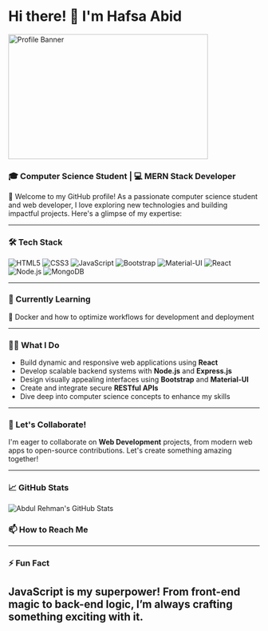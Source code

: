 # Hi there! 👋 I'm Hafsa Abid
<img src="https://codeagepk.com/wp-content/uploads/2020/12/home-gif.gif" alt="Profile Banner" width="400" height="250" />

### 🎓 Computer Science Student | 💻 MERN Stack Developer  

🌟 Welcome to my GitHub profile! As a passionate computer science student and web developer, I love exploring new technologies and building impactful projects. Here's a glimpse of my expertise:  

---

### 🛠️ Tech Stack  
![HTML5](https://img.shields.io/badge/-HTML5-E34F26?style=flat&logo=html5&logoColor=white)   ![CSS3](https://img.shields.io/badge/-CSS3-1572B6?style=flat&logo=css3&logoColor=white)  ![JavaScript](https://img.shields.io/badge/-JavaScript-F7DF1E?style=flat&logo=javascript&logoColor=black)  ![Bootstrap](https://img.shields.io/badge/-Bootstrap-563D7C?style=flat&logo=bootstrap&logoColor=white)  ![Material-UI](https://img.shields.io/badge/-Material--UI-0081CB?style=flat&logo=material-ui&logoColor=white)  ![React](https://img.shields.io/badge/-React-61DAFB?style=flat&logo=react&logoColor=black)  ![Node.js](https://img.shields.io/badge/-Node.js-339933?style=flat&logo=node.js&logoColor=white)  ![MongoDB](https://img.shields.io/badge/-MongoDB-47A248?style=flat&logo=mongodb&logoColor=white)  

---

### 🌱 Currently Learning  
🚀 Docker and how to optimize workflows for development and deployment  

---

### 👩‍💻 What I Do  
- Build dynamic and responsive web applications using **React**  
- Develop scalable backend systems with **Node.js** and **Express.js**  
- Design visually appealing interfaces using **Bootstrap** and **Material-UI**  
- Create and integrate secure **RESTful APIs**  
- Dive deep into computer science concepts to enhance my skills  

---

### 👯 Let's Collaborate!  
I'm eager to collaborate on **Web Development** projects, from modern web apps to open-source contributions. Let's create something amazing together!  

---

### 📈 GitHub Stats  
![Abdul Rehman's GitHub Stats](https://github-readme-stats.vercel.app/api?username=hafsaabid82&show_icons=true&theme=highcontrast)  


### 📫 How to Reach Me  

---

### ⚡ Fun Fact  
JavaScript is my superpower! From front-end magic to back-end logic, I’m always crafting something exciting with it.
---


